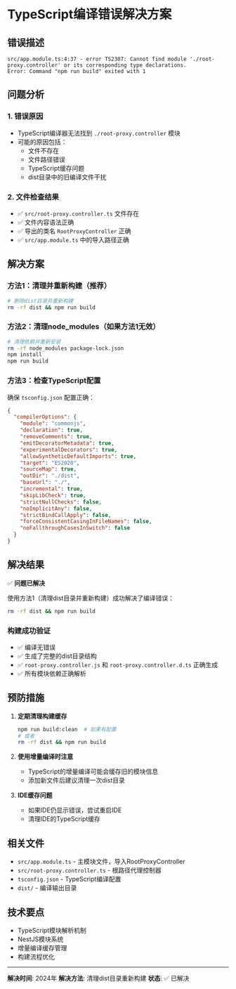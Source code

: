 # TypeScript编译错误解决方案

## 错误描述

```
src/app.module.ts:4:37 - error TS2307: Cannot find module './root-proxy.controller' or its corresponding type declarations.
Error: Command "npm run build" exited with 1
```

## 问题分析

### 1. 错误原因
- TypeScript编译器无法找到 `./root-proxy.controller` 模块
- 可能的原因包括：
  - 文件不存在
  - 文件路径错误
  - TypeScript缓存问题
  - dist目录中的旧编译文件干扰

### 2. 文件检查结果
- ✅ `src/root-proxy.controller.ts` 文件存在
- ✅ 文件内容语法正确
- ✅ 导出的类名 `RootProxyController` 正确
- ✅ `src/app.module.ts` 中的导入路径正确

## 解决方案

### 方法1：清理并重新构建（推荐）
```bash
# 删除dist目录并重新构建
rm -rf dist && npm run build
```

### 方法2：清理node_modules（如果方法1无效）
```bash
# 清理依赖并重新安装
rm -rf node_modules package-lock.json
npm install
npm run build
```

### 方法3：检查TypeScript配置
确保 `tsconfig.json` 配置正确：
```json
{
  "compilerOptions": {
    "module": "commonjs",
    "declaration": true,
    "removeComments": true,
    "emitDecoratorMetadata": true,
    "experimentalDecorators": true,
    "allowSyntheticDefaultImports": true,
    "target": "ES2020",
    "sourceMap": true,
    "outDir": "./dist",
    "baseUrl": "./",
    "incremental": true,
    "skipLibCheck": true,
    "strictNullChecks": false,
    "noImplicitAny": false,
    "strictBindCallApply": false,
    "forceConsistentCasingInFileNames": false,
    "noFallthroughCasesInSwitch": false
  }
}
```

## 解决结果

✅ **问题已解决**

使用方法1（清理dist目录并重新构建）成功解决了编译错误：

```bash
rm -rf dist && npm run build
```

### 构建成功验证
- ✅ 编译无错误
- ✅ 生成了完整的dist目录结构
- ✅ `root-proxy.controller.js` 和 `root-proxy.controller.d.ts` 正确生成
- ✅ 所有模块依赖正确解析

## 预防措施

1. **定期清理构建缓存**
   ```bash
   npm run build:clean  # 如果有配置
   # 或者
   rm -rf dist && npm run build
   ```

2. **使用增量编译时注意**
   - TypeScript的增量编译可能会缓存旧的模块信息
   - 添加新文件后建议清理一次dist目录

3. **IDE缓存问题**
   - 如果IDE仍显示错误，尝试重启IDE
   - 清理IDE的TypeScript缓存

## 相关文件

- `src/app.module.ts` - 主模块文件，导入RootProxyController
- `src/root-proxy.controller.ts` - 根路径代理控制器
- `tsconfig.json` - TypeScript编译配置
- `dist/` - 编译输出目录

## 技术要点

- TypeScript模块解析机制
- NestJS模块系统
- 增量编译缓存管理
- 构建流程优化

---

**解决时间**: 2024年
**解决方法**: 清理dist目录重新构建
**状态**: ✅ 已解决